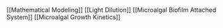 [[Mathematical Modeling]]
[[Light Dilution]]
[[Microalgal Biofilm Attached System]]
[[Microalgal Growth Kinetics]]
